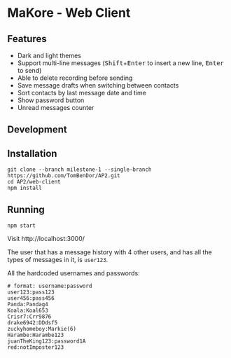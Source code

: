 # MaKore - Web Client

## Features
- Dark and light themes
- Support multi-line messages (<kbd>Shift</kbd>+<kbd>Enter</kbd> to insert a new line, <kbd>Enter</kbd> to send)
- Able to delete recording before sending
- Save message drafts when switching between contacts
- Sort contacts by last message date and time
- Show password button
- Unread messages counter

## Development

## Installation
```shell
git clone --branch milestone-1 --single-branch https://github.com/TomBenDor/AP2.git
cd AP2/web-client
npm install
```

## Running
```shell
npm start
```
Visit http://localhost:3000/

The user that has a message history with 4 other users, and has all the types of messages in it, is `user123`.

All the hardcoded usernames and passwords:
```shell
# format: username:password
user123:pass123
user456:pass456
Panda:Pandag4
Koala:Koal653
Crisr7:Crr9876
drake6942:DDdsf5
zuckyhomeboy:Markie(6)
Harambe:Harambe123
juanTheKing123:password1A
red:notImposter123
```
